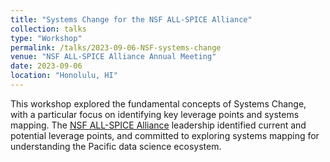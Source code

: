 ```yaml
---
title: "Systems Change for the NSF ALL-SPICE Alliance"
collection: talks
type: "Workshop"
permalink: /talks/2023-09-06-NSF-systems-change
venue: "NSF ALL-SPICE Alliance Annual Meeting"
date: 2023-09-06
location: "Honolulu, HI"
---
```


This workshop explored the fundamental concepts of Systems Change, with a particular focus on identifying key leverage points and systems mapping. The [NSF ALL-SPICE Alliance](https://www.nsfspicealliance.org/) leadership identified current and potential leverage points, and committed to exploring systems mapping for understanding the Pacific data science ecosystem. 
